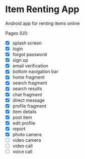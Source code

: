 # Item Renting App
Android app for renting items online

Pages (UI):
- [X] splash screen
- [X] login
- [X] forgot password
- [X] sign up
- [X] email verification
- [X] bottom navigation bar
- [X] home fragment
- [X] search fragment
- [X] search results
- [X] chat fragment
- [X] direct message
- [X] profile fragment
- [X] item details
- [X] post item
- [X] edit profile
- [X] report
- [X] photo camera
- [ ] video camera
- [ ] video call
- [ ] voice call